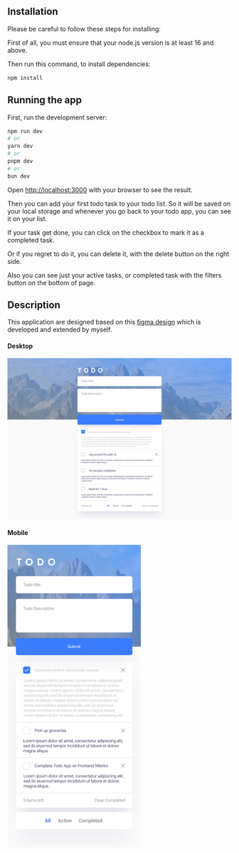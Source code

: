 ## Installation

Please be careful to follow these steps for installing:

First of all, you must ensure that your node.js version is at least 16 and above.

Then run this command, to install dependencies:

```bash
npm install
```

## Running the app

First, run the development server:

```bash
npm run dev
# or
yarn dev
# or
pnpm dev
# or
bun dev
```

Open [http://localhost:3000](http://localhost:3000) with your browser to see the result.

Then you can add your first todo task to your todo list. So it will be saved on your local storage and whenever you go back to your todo app, you can see it on your list.

If your task get done, you can click on the checkbox to mark it as a completed task.

Or if you regret to do it, you can delete it, with the delete button on the right side.

Also you can see just your active tasks, or completed task with the filters button on the bottom of page.

## Description

This application are designed based on this <a href='https://www.figma.com/file/vFEdFs2T0UOi4tmulkh8JQ/Hajinasiri---todo-app?type=design&node-id=0-1&mode=design&t=jcxUOL2pJtHAOi5u-0' target='_blank'>figma design</a> which is developed and extended by myself.

#### Desktop
<img alt="desktop" src="./public/desktop.png">

#### Mobile
<img alt="desktop" src="./public/mobile.png" width="300px">
